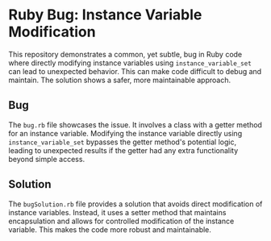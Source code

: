 # Ruby Bug: Instance Variable Modification

This repository demonstrates a common, yet subtle, bug in Ruby code where directly modifying instance variables using `instance_variable_set` can lead to unexpected behavior.  This can make code difficult to debug and maintain.  The solution shows a safer, more maintainable approach.

## Bug
The `bug.rb` file showcases the issue.  It involves a class with a getter method for an instance variable. Modifying the instance variable directly using `instance_variable_set` bypasses the getter method's potential logic, leading to unexpected results if the getter had any extra functionality beyond simple access.

## Solution
The `bugSolution.rb` file provides a solution that avoids direct modification of instance variables. Instead, it uses a setter method that maintains encapsulation and allows for controlled modification of the instance variable. This makes the code more robust and maintainable.